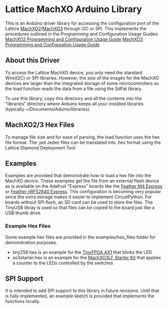 # Lattice MachXO Arduino Library #

This is an Arduino driver library for accessing the configuration port of the Lattice [MachXO2](http://www.latticesemi.com/en/Products/FPGAandCPLD/MachXO2)/[MachXO3](http://www.latticesemi.com/en/Products/FPGAandCPLD/MachXO3) through I2C or SPI.
This implements the procedures outlined in the Programming and Configuration Usage Guides:
[MachXO2 Programming and Configuration Usage Guide](http://www.latticesemi.com/view_document?document_id=39085)
[MachXO3 Programming and Configuration Usage Guide](http://www.latticesemi.com/view_document?document_id=50123)

## About this Driver ##

To access the Lattice MachXO device, you only need the standard Wire(I2C) or SPI libraries.  However, the size of the images for the MachXO devices are larger than the integrated storage of some microcontrollers so the load function reads the data from a file using the SdFat library.  

To use this library, copy this directory and all the contents into the "libraries" directory where Arduino keeps all your installed libraries (typically ~/Documents/Aduino/libraries).

## MachXO2/3 Hex Files ##

To manage file size and for ease of parsing, the load function uses the hex file format.  The .jed Jedec files can be translated into .hex format using the Lattice Diamond Deployment Tool.

## Examples ##

Examples are provided that demonstrate how to load a hex file into the MachXO device.  These examples get the file from an external flash device as is available on the Adafruit "Express" boards like the [Feather M4 Express](https://www.adafruit.com/product/3857) or [Feather nRF52840 Express](https://www.adafruit.com/product/4062).  This configuration is becoming very popular since the extra storage makes it easier to implement CircuitPython.  For boards without SPI flash, an SD card can be used to store the files.  The TinyUSB libray is used so that files can be copied to the board just like a USB thumb drive.  

### Example Hex Files ###

Some example hex files are provided in the examples/hex_files folder for demonstration purposes.

* tiny256.hex is an example for the [TinyFPGA AX1](https://store.tinyfpga.com/products/tinyfpga-a1) that blinks the LED
* xo3starter.hex is an example for the [MachXO3LF Starter Kit](http://www.latticesemi.com/en/Products/DevelopmentBoardsAndKits/MachXO3LFStarterKit) that applies a counter to the LEDs controlled by the switches

## SPI Support ##

It is intended to add SPI support to this library in future revisions.  Until that is fully implemented, an example sketch is provided that implements the functions locally.  
